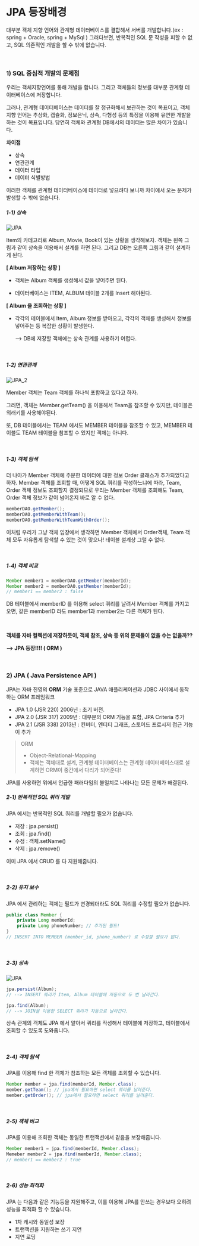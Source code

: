 

# JPA 등장배경

 대부분 객체 지향 언어와 관계형 데이터베이스를 결합해서 서버를 개발합니다.(ex : spring + Oracle, spring + MySql ) 그러다보면, 반복적인 SQL 문 작성을 피할 수 없고, SQL 의존적인 개발을 할 수 밖에 없습니다.

<br>

### 1) SQL 중심적 개발의 문제점

우리는 객체지향언어를 통해 개발을 합니다. 그리고 객체들의 정보를 대부분 관계형 데이터베이스에 저장합니다.

그러나, 관계형 데이터베이스는 데이터를 잘 정규화해서 보관하는 것이 목표이고, 객체 지향 언어는 추상화, 캡슐화, 정보은닉, 상속, 다형성 등의 특징을 이용해 유연한 개발을 하는 것이 목표입니다. 당연히 객체와 관계형 DB에서의 데이터는 많은 차이가 있습니다.  

**차이점**

- 상속
- 연관관계
- 데이터 타입
- 데이터 식별방법

이러한 객체를 관계형 데이터베이스에 데이터로 넣으려다 보니까  차이에서 오는 문제가 발생할 수 밖에 없습니다.

##### 1-1) 상속

![JPA](https://user-images.githubusercontent.com/59816811/116509967-26710500-a8ff-11eb-971f-140a9458f50f.png)

Item의 카테고리로 Album, Movie, Book이 있는 상황을 생각해보자. 객체는 왼쪽 그림과 같이 상속을 이용해서 설계를 하면 된다. 그리고 DB는 오른쪽 그림과 같이 설계하게 된다.

**[ Album 저장하는 상황 ]**

- 객체는 Album 객체를 생성해서 값을 넣어주면 된다.


- 데이터베이스는 ITEM, ALBUM 테이블 2개를 Insert 해야된다.


**[ Album 을 조회하는 상황 ]**

- 각각의 테이블에서 Item, Album 정보를 받아오고, 각각의 객체를 생성해서 정보를 넣어주는 등 복잡한 상황이 발생한다.

  --> DB에 저장할 객체에는 상속 관계를 사용하기 어렵다.

<br>

##### 1-2) 연관관계

![JPA_2](https://user-images.githubusercontent.com/59816811/116510313-b020d280-a8ff-11eb-8056-2d0d6d86af00.png)

Member 객체는 Team 객체를 하나씩 포함하고 있다고 하자.

그러면, 객체는 Member.getTeam() 을 이용해서 Team을 참조할 수 있지만, 테이블은 외래키를 사용해야된다.

또, DB 테이블에서는 TEAM 에서도 MEMBER 테이블을 참조할 수 있고, MEMBER 테이블도 TEAM 테이블을 참조할 수 있지만 객체는 아니다.

<br>

##### 1-3) 객체 탐색

더 나아가 Member 객체에 주문한 데이터에 대한 정보 Order 클래스가 추가되었다고 하자. Member 객체를 조회할 때, 어떻게 SQL 쿼리를 작성하느냐에 따라, Team, Order 객체 정보도 조회할지 결정되므로 우리는 Member 객체를 조회해도 Team, Order 객체 정보가 같이 넘어온지 바로 알 수 없다.

```java
memberDAO.getMember();
memberDAO.getMemberWithTeam();
memberDAO.getMemberWithTeamWithOrder();
```

 이처럼 우리가 그냥 객체 입장에서 생각하면 Member 객체에서 Order객체, Team 객체 모두 자유롭게 탐색할 수 있는 것이 맞으나! 테이블 설계상 그럴 수 없다.

<br>

##### 1-4) 객체 비교

```java
Member member1 = memberDAO.getMember(memberId);
Member member2 = memberDAO.getMember(memberId);
// member1 == member2 : false
```

DB 테이블에서 memberID 를 이용해 select 쿼리를 날려서 Member 객체를 가지고오면, 같은 memberID 라도 member1과 member2는 다른 객체가 된다.

<br>

**객체를 자바 컬렉션에 저장하듯이, 객체 참조, 상속 등 위의 문제들이 없을 수는 없을까??**

**--> JPA 등장!!!! ( ORM )**

<br>

### 2) JPA ( Java Persistence API )

JPA는 자바 진영의 **ORM** 기술 표준으로 JAVA 애플리케이션과 JDBC 사이에서 동작하는 ORM 프레임워크

- JPA 1.0 (JSR 220) 2006년 : 초기 버전.
- JPA 2.0 (JSR 317) 2009년 : 대부분의 ORM 기능을 포함, JPA Criteria 추가
- JPA 2.1 (JSR 338) 2013년 : 컨버터, 엔티티 그래프, 스토어드 프로시저 접근 기능이 추가

> ORM
>
> - Object-Relational-Mapping
> - 객체는 객체대로 설계, 관계형 데이터베이스는 관계형 데이터베이스대로 설계하면 ORM이 중간에서 다리가 되어준다!

JPA를 사용하면 위에서 언급한 패러다임의 불일치로 나타나는 모든 문제가 해결된다.

##### 2-1) 반복적인 SQL 쿼리 개발

JPA 에서는 반복적인 SQL 쿼리를 개발할 필요가 없습니다.

- 저장 : jpa.persist()
- 조회 : jpa.find()
- 수정 : 객체.setName()
- 삭제 : jpa.remove()

이미 JPA 에서 CRUD 를 다 지원해줍니다.

<br>

##### 2-2) 유지 보수

JPA 에서 관리하는 객체는 필드가 변경되더라도 SQL 쿼리를 수정할 필요가 없습니다.

```java
public class Member {
	private Long memberId;
	private Long phoneNumber; // 추가된 필드!
}
// INSERT INTO MEMBER (member_id, phone_number) 로 수정할 필요가 없다.
```

<br>

##### 2-3) 상속

![JPA](https://user-images.githubusercontent.com/59816811/116509967-26710500-a8ff-11eb-971f-140a9458f50f.png)

```java
jpa.persist(Album);
// --> INSERT 쿼리가 Item, Album 테이블에 자동으로 두 번 날라간다.

jpa.find(Album);
// --> JOIN을 이용한 SELECT 쿼리가 자동으로 날라간다.
```

상속 관계의 객체도 JPA 에서 알아서 쿼리를 작성해서 테이블에 저장하고, 테이블에서 조회할 수 있도록 도와줍니다.

<br>

##### 2-4) 객체 탐색

JPA를 이용해 find 한 객체가 참조하는 모든 객체를 조회할 수 있습니다.

```java
Member member = jpa.find(memberId, Member.class);
member.getTeam(); // jpa에서 필요하면 select 쿼리를 날려준다.
member.getOrder(); // jpa에서 필요하면 select 쿼리를 날려준다. 
```

<br>

##### 2-5) 객체 비교

JPA를 이용해 조회한 객체는 동일한 트랜잭션에서 같음을 보장해줍니다.

```java
Member member1 = jpa.find(memberId, Member.class);
Memeber member2 = jpa.find(memberId, Member.class);
// member1 == member2 : true
```

<br>

##### 2-6) 성능 최적화

JPA 는 다음과 같은 기능등을 지원해주고, 이를 이용해 JPA를 안쓰는 경우보다 오히려 성능을 최적화 할 수 있습니다.

- 1차 캐시와 동일성 보장
- 트랜잭션을 지원하는 쓰기 지연
- 지연 로딩 

